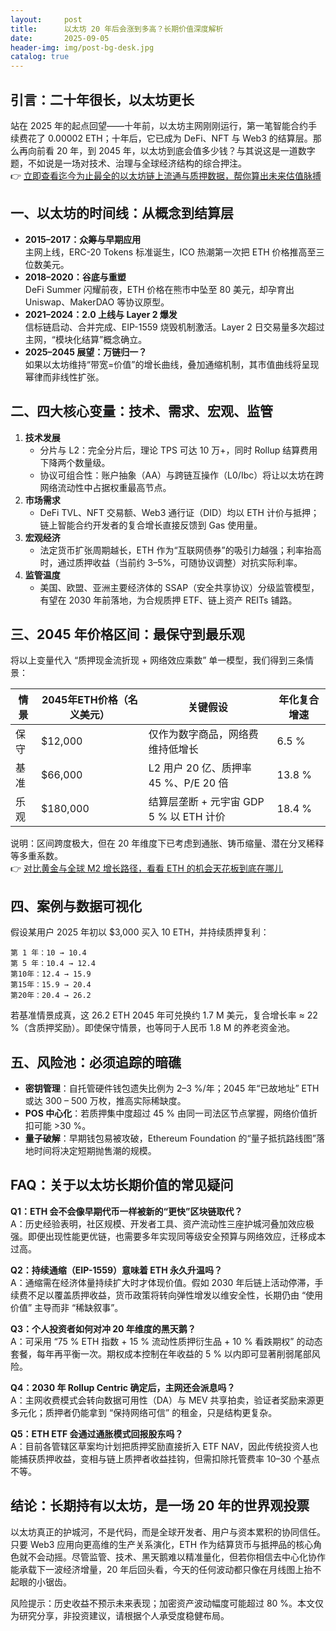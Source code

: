 ```yaml
---
layout:     post
title:      以太坊 20 年后会涨到多高？长期价值深度解析
date:       2025-09-05
header-img: img/post-bg-desk.jpg
catalog: true
---
```


## 引言：二十年很长，以太坊更长
站在 2025 年的起点回望——十年前，以太坊主网刚刚运行，第一笔智能合约手续费花了 0.00002 ETH；十年后，它已成为 DeFi、NFT 与 Web3 的结算层。那么再向前看 20 年，到 2045 年，以太坊到底会值多少钱？与其说这是一道数字题，不如说是一场对技术、治理与全球经济结构的综合押注。  
👉 [立即查看迄今为止最全的以太坊链上流通与质押数据，帮你算出未来估值脉搏](https://okxdog.com/)

## 一、以太坊的时间线：从概念到结算层
- **2015–2017：众筹与早期应用**  
  主网上线，ERC-20  Tokens 标准诞生，ICO 热潮第一次把 ETH 价格推高至三位数美元。
- **2018–2020：谷底与重塑**  
  DeFi Summer 闪耀前夜，ETH 价格在熊市中坠至 80 美元，却孕育出 Uniswap、MakerDAO 等协议原型。
- **2021–2024：2.0 上线与 Layer 2 爆发**  
  信标链启动、合并完成、EIP-1559 烧毁机制激活。Layer 2 日交易量多次超过主网，“模块化结算”概念确立。
- **2025–2045 展望：万链归一？**  
  如果以太坊维持“带宽=价值”的增长曲线，叠加通缩机制，其市值曲线将呈现幂律而非线性扩张。

## 二、四大核心变量：技术、需求、宏观、监管
1. **技术发展**  
   - 分片与 L2：完全分片后，理论 TPS 可达 10 万+，同时 Rollup 结算费用下降两个数量级。  
   - 协议可组合性：账户抽象（AA）与跨链互操作（L0/Ibc）将让以太坊在跨网络流动性中占据权重最高节点。  
2. **市场需求**  
   - DeFi TVL、NFT 交易额、Web3 通行证（DID）均以 ETH 计价与抵押；链上智能合约开发者的复合增长直接反馈到 Gas 使用量。  
3. **宏观经济**  
   - 法定货币扩张周期越长，ETH 作为“互联网债券”的吸引力越强；利率抬高时，通过质押收益（当前约 3–5%，可随协议调整）对抗实际利率。  
4. **监管温度**  
   - 美国、欧盟、亚洲主要经济体的 SSAP（安全共享协议）分级监管模型，有望在 2030 年前落地，为合规质押 ETF、链上资产 REITs 铺路。

## 三、2045 年价格区间：最保守到最乐观
将以上变量代入 “质押现金流折现 + 网络效应乘数” 单一模型，我们得到三条情景：

| 情景 | 2045年ETH价格（名义美元） | 关键假设 | 年化复合增速 |
|---|---|---|---|
| 保守 | $12,000 | 仅作为数字商品，网络费维持低增长 | 6.5 % |
| 基准 | $66,000 | L2 用户 20 亿、质押率 45 %、P/E 20 倍 | 13.8 % |
| 乐观 | $180,000 | 结算层垄断 + 元宇宙 GDP 5 % 以 ETH 计价 | 18.4 % |

说明：区间跨度极大，但在 20 年维度下已考虑到通胀、铸币缩量、潜在分叉稀释等多重系数。  
👉 [对比黄金与全球 M2 增长路径，看看 ETH 的机会天花板到底在哪儿](https://okxdog.com/)

## 四、案例与数据可视化
假设某用户 2025 年初以 $3,000 买入 10 ETH，并持续质押复利：

```
第 1 年：10 → 10.4
第 5 年：10.4 → 12.4
第10年：12.4 → 15.9
第15年：15.9 → 20.4
第20年：20.4 → 26.2
```
若基准情景成真，这 26.2 ETH 2045 年可兑换约 1.7 M 美元，复合增长率 ≈ 22 %（含质押奖励）。即使保守情景，也等同于人民币 1.8 M 的养老资金池。

## 五、风险池：必须追踪的暗礁
- **密钥管理**：自托管硬件钱包遗失比例为 2–3 %/年；2045 年“已故地址” ETH 或达 300 – 500 万枚，推高实际稀缺度。  
- **POS 中心化**：若质押集中度超过 45 % 由同一司法区节点掌握，网络价值折扣可能 >30 %。  
- **量子破解**：早期钱包易被攻破，Ethereum Foundation 的“量子抵抗路线图”落地时间将决定短期抛售潮的规模。

## FAQ：关于以太坊长期价值的常见疑问

**Q1：ETH 会不会像早期代币一样被新的“更快”区块链取代？**  
A：历史经验表明，社区规模、开发者工具、资产流动性三座护城河叠加效应极强。即便出现性能更优链，也需要多年实现同等级安全预算与网络效应，迁移成本过高。

**Q2：持续通缩（EIP-1559）意味着 ETH 永久升温吗？**  
A：通缩需在经济体量持续扩大时才体现价值。假如 2030 年后链上活动停滞，手续费不足以覆盖质押收益，货币政策将转向弹性增发以维安全性，长期仍由 “使用价值” 主导而非 “稀缺叙事”。

**Q3：个人投资者如何对冲 20 年维度的黑天鹅？**  
A：可采用 “75 % ETH 指数 + 15 % 流动性质押衍生品 + 10 % 看跌期权” 的动态套餐，每年再平衡一次。期权成本控制在年收益的 5 % 以内即可显著削弱尾部风险。

**Q4：2030 年 Rollup Centric 确定后，主网还会派息吗？**  
A：主网收费模式会转向数据可用性（DA）与 MEV 共享拍卖，验证者奖励来源更多元化；质押者仍能拿到 “保持网络可信” 的租金，只是结构更复杂。

**Q5：ETH ETF 会通过通胀模式回报股东吗？**  
A：目前各管辖区草案均计划把质押奖励直接折入 ETF NAV，因此传统投资人也能捕获质押收益，变相与链上质押者收益挂钩，但需扣除托管费率 10–30 个基点不等。

## 结论：长期持有以太坊，是一场 20 年的世界观投票
以太坊真正的护城河，不是代码，而是全球开发者、用户与资本累积的协同信任。只要 Web3 应用向更高维的生产关系演化，ETH 作为结算货币与抵押品的核心角色就不会动摇。尽管监管、技术、黑天鹅难以精准量化，但若你相信去中心化协作能承载下一波经济增量，20 年后回头看，今天的任何波动都只像在月线图上抬不起眼的小锯齿。  

风险提示：历史收益不预示未来表现；加密资产波动幅度可能超过 80 %。本文仅为研究分享，非投资建议，请根据个人承受度稳健布局。